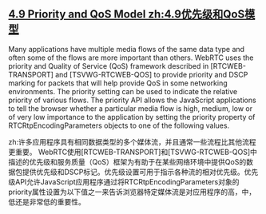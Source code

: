 ## [4.9 Priority and QoS Model zh:4.9优先级和QoS模型](http://w3c.github.io/webrtc-pc/#priority-and-qos-model)

Many applications have multiple media flows of the same data type and often some of the flows are more important than others. WebRTC uses the priority and Quality of Service (QoS) framework described in [RTCWEB-TRANSPORT] and [TSVWG-RTCWEB-QOS] to provide priority and DSCP marking for packets that will help provide QoS in some networking environments. The priority setting can be used to indicate the relative priority of various flows. The priority API allows the JavaScript applications to tell the browser whether a particular media flow is high, medium, low or of very low importance to the application by setting the priority property of RTCRtpEncodingParameters objects to one of the following values.

zh:许多应用程序具有相同数据类型的多个媒体流，并且通常一些流程比其他流程更重要。 WebRTC使用[RTCWEB-TRANSPORT]和[TSVWG-RTCWEB-QOS]中描述的优先级和服务质量（QoS）框架为有助于在某些网络环境中提供QoS的数据包提供优先级和DSCP标记。优先级设置可用于指示各种流的相对优先级。优先级API允许JavaScript应用程序通过将RTCRtpEncodingParameters对象的priority属性设置为以下值之一来告诉浏览器特定媒体流是对应用程序的高，中，低还是非常低的重要性。
